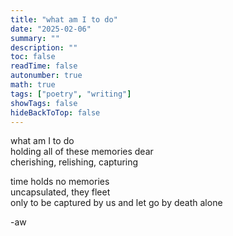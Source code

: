 ```yaml
---
title: "what am I to do"
date: "2025-02-06"
summary: ""
description: ""
toc: false
readTime: false
autonumber: true
math: true
tags: ["poetry", "writing"]
showTags: false
hideBackToTop: false
---
```


what am I to do  
holding all of these memories dear  
cherishing, relishing, capturing  
  
time holds no memories  
uncapsulated, they fleet  
only to be captured by us and let go by death alone  

-aw
